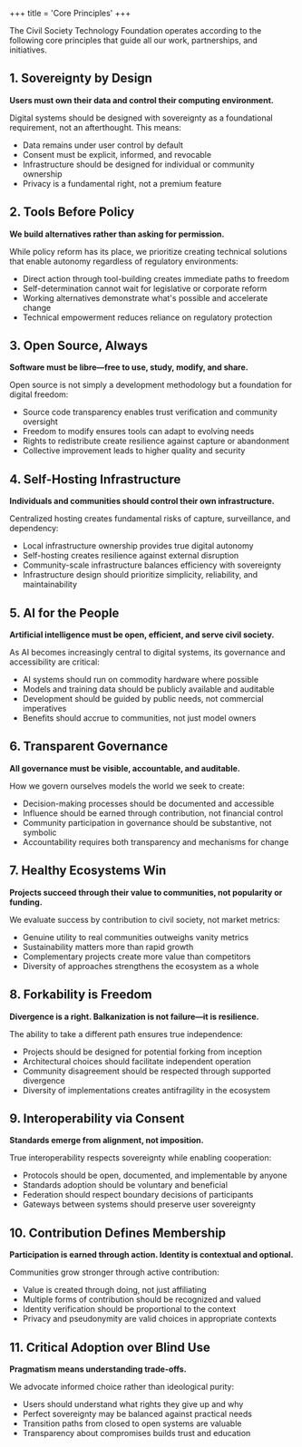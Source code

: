 +++
title = 'Core Principles'
+++

The Civil Society Technology Foundation operates according to the following core principles that guide all our work, partnerships, and initiatives.

## 1. Sovereignty by Design

**Users must own their data and control their computing environment.**

Digital systems should be designed with sovereignty as a foundational requirement, not an afterthought. This means:

- Data remains under user control by default
- Consent must be explicit, informed, and revocable
- Infrastructure should be designed for individual or community ownership
- Privacy is a fundamental right, not a premium feature

## 2. Tools Before Policy

**We build alternatives rather than asking for permission.**

While policy reform has its place, we prioritize creating technical solutions that enable autonomy regardless of regulatory environments:

- Direct action through tool-building creates immediate paths to freedom
- Self-determination cannot wait for legislative or corporate reform
- Working alternatives demonstrate what's possible and accelerate change
- Technical empowerment reduces reliance on regulatory protection

## 3. Open Source, Always

**Software must be libre—free to use, study, modify, and share.**

Open source is not simply a development methodology but a foundation for digital freedom:

- Source code transparency enables trust verification and community oversight
- Freedom to modify ensures tools can adapt to evolving needs
- Rights to redistribute create resilience against capture or abandonment
- Collective improvement leads to higher quality and security

## 4. Self-Hosting Infrastructure

**Individuals and communities should control their own infrastructure.**

Centralized hosting creates fundamental risks of capture, surveillance, and dependency:

- Local infrastructure ownership provides true digital autonomy
- Self-hosting creates resilience against external disruption
- Community-scale infrastructure balances efficiency with sovereignty
- Infrastructure design should prioritize simplicity, reliability, and maintainability

## 5. AI for the People

**Artificial intelligence must be open, efficient, and serve civil society.**

As AI becomes increasingly central to digital systems, its governance and accessibility are critical:

- AI systems should run on commodity hardware where possible
- Models and training data should be publicly available and auditable
- Development should be guided by public needs, not commercial imperatives
- Benefits should accrue to communities, not just model owners

## 6. Transparent Governance

**All governance must be visible, accountable, and auditable.**

How we govern ourselves models the world we seek to create:

- Decision-making processes should be documented and accessible
- Influence should be earned through contribution, not financial control
- Community participation in governance should be substantive, not symbolic
- Accountability requires both transparency and mechanisms for change

## 7. Healthy Ecosystems Win

**Projects succeed through their value to communities, not popularity or funding.**

We evaluate success by contribution to civil society, not market metrics:

- Genuine utility to real communities outweighs vanity metrics
- Sustainability matters more than rapid growth
- Complementary projects create more value than competitors
- Diversity of approaches strengthens the ecosystem as a whole

## 8. Forkability is Freedom

**Divergence is a right. Balkanization is not failure—it is resilience.**

The ability to take a different path ensures true independence:

- Projects should be designed for potential forking from inception
- Architectural choices should facilitate independent operation
- Community disagreement should be respected through supported divergence
- Diversity of implementations creates antifragility in the ecosystem

## 9. Interoperability via Consent

**Standards emerge from alignment, not imposition.**

True interoperability respects sovereignty while enabling cooperation:

- Protocols should be open, documented, and implementable by anyone
- Standards adoption should be voluntary and beneficial
- Federation should respect boundary decisions of participants
- Gateways between systems should preserve user sovereignty

## 10. Contribution Defines Membership

**Participation is earned through action. Identity is contextual and optional.**

Communities grow stronger through active contribution:

- Value is created through doing, not just affiliating
- Multiple forms of contribution should be recognized and valued
- Identity verification should be proportional to the context
- Privacy and pseudonymity are valid choices in appropriate contexts

## 11. Critical Adoption over Blind Use

**Pragmatism means understanding trade-offs.**

We advocate informed choice rather than ideological purity:

- Users should understand what rights they give up and why
- Perfect sovereignty may be balanced against practical needs
- Transition paths from closed to open systems are valuable
- Transparency about compromises builds trust and education
